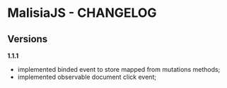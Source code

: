 # MalisiaJS - CHANGELOG

## Versions
**1.1.1**
- implemented binded event to store mapped from mutations methods;
- implemented observable document click event;